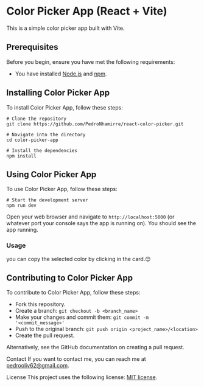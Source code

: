 
# Color Picker App (React + Vite)

This is a simple color picker app built with Vite.

## Prerequisites

Before you begin, ensure you have met the following requirements:

* You have installed [Node.js](https://nodejs.org/en/) and [npm](https://www.npmjs.com/).

## Installing Color Picker App

To install Color Picker App, follow these steps:

```
# Clone the repository
git clone https://github.com/PedroNhamirre/react-color-picker.git

# Navigate into the directory
cd color-picker-app

# Install the dependencies
npm install

```
## Using Color Picker App

To use Color Picker App, follow these steps:

```
# Start the development server
npm run dev

```

Open your web browser and navigate to ``http://localhost:5000`` (or whatever port your console says the app is running on). You should see the app running.

### Usage

you can copy the selected color by clicking in the card.😊

## Contributing to Color Picker App

To contribute to Color Picker App, follow these steps:

- Fork this repository.
- Create a branch: ``git checkout -b <branch_name>``
- Make your changes and commit them: ``git commit -m '<commit_message>'``
- Push to the original branch: ``git push origin <project_name>/<location>``
- Create the pull request.

Alternatively, see the GitHub documentation on creating a pull request.

Contact
If you want to contact me, you can reach me at <pedrooliv62@gmail.com>.

License
This project uses the following license: [MIT license](http://opensource.org/licenses/MIT).

